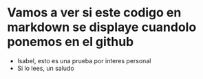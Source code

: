 # Vamos a ver si este codigo en markdown se displaye cuandolo ponemos en el github
- Isabel, esto es una prueba por interes personal
- Si lo lees, un saludo
